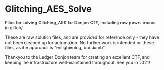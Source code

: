# Glitching_AES_Solve
Files for solving Glitching_AES for Donjon CTF, including raw powre traces in glitch/

These are raw solution files, and are provided for reference only - they have not been cleaned up for automation. No further work is intended on these files, as the approach is "enlightening, but dumb".

Thankyou to the Ledger Donjon team for creating an excellent CTF, and keeping the infrastructure well-maintained throughout. See you in 2021!
